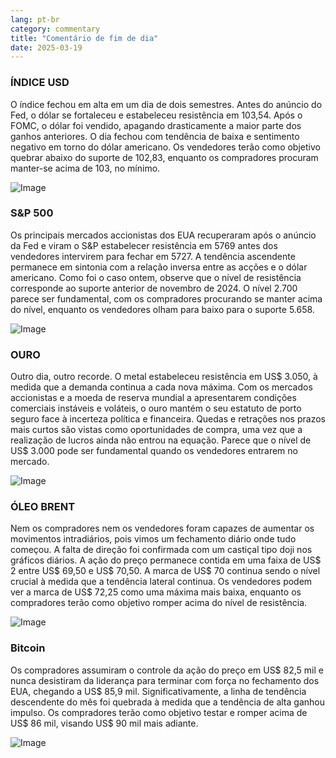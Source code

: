 ```yaml
---
lang: pt-br
category: commentary
title: "Comentário de fim de dia"
date: 2025-03-19
---
```


### ÍNDICE USD

O índice fechou em alta em um dia de dois semestres. Antes do anúncio do Fed, o dólar se fortaleceu e estabeleceu resistência em 103,54. Após o FOMC, o dólar foi vendido, apagando drasticamente a maior parte dos ganhos anteriores. O dia fechou com tendência de baixa e sentimento negativo em torno do dólar americano. Os vendedores terão como objetivo quebrar abaixo do suporte de 102,83, enquanto os compradores procuram manter-se acima de 103, no mínimo.

![Image](https://markleighedu.github.io/img/Mar-2025/19-Mar-2025/usdindex.jpg)

### S&P 500

Os principais mercados accionistas dos EUA recuperaram após o anúncio da Fed e viram o S&P estabelecer resistência em 5769 antes dos vendedores intervirem para fechar em 5727. A tendência ascendente permanece em sintonia com a relação inversa entre as acções e o dólar americano. Como foi o caso ontem, observe que o nível de resistência corresponde ao suporte anterior de novembro de 2024. O nível 2.700 parece ser fundamental, com os compradores procurando se manter acima do nível, enquanto os vendedores olham para baixo para o suporte 5.658. 

![Image](https://markleighedu.github.io/img/Mar-2025/19-Mar-2025/sp500.jpg)

### OURO

Outro dia, outro recorde. O metal estabeleceu resistência em US$ 3.050, à medida que a demanda continua a cada nova máxima. Com os mercados accionistas e a moeda de reserva mundial a apresentarem condições comerciais instáveis e voláteis, o ouro mantém o seu estatuto de porto seguro face à incerteza política e financeira. Quedas e retrações nos prazos mais curtos são vistas como oportunidades de compra, uma vez que a realização de lucros ainda não entrou na equação. Parece que o nível de US$ 3.000 pode ser fundamental quando os vendedores entrarem no mercado.  

![Image](https://markleighedu.github.io/img/Mar-2025/19-Mar-2025/gold.jpg)

### ÓLEO BRENT

Nem os compradores nem os vendedores foram capazes de aumentar os movimentos intradiários, pois vimos um fechamento diário onde tudo começou. A falta de direção foi confirmada com um castiçal tipo doji nos gráficos diários. A ação do preço permanece contida em uma faixa de US$ 2 entre US$ 69,50 e US$ 70,50. A marca de US$ 70 continua sendo o nível crucial à medida que a tendência lateral continua. Os vendedores podem ver a marca de US$ 72,25 como uma máxima mais baixa, enquanto os compradores terão como objetivo romper acima do nível de resistência.

![Image](https://markleighedu.github.io/img/Mar-2025/19-Mar-2025/brentoil.jpg)

### Bitcoin

Os compradores assumiram o controle da ação do preço em US$ 82,5 mil e nunca desistiram da liderança para terminar com força no fechamento dos EUA, chegando a US$ 85,9 mil. Significativamente, a linha de tendência descendente do mês foi quebrada à medida que a tendência de alta ganhou impulso. Os compradores terão como objetivo testar e romper acima de US$ 86 mil, visando US$ 90 mil mais adiante. 

![Image](https://markleighedu.github.io/img/Mar-2025/19-Mar-2025/bitcoin.jpg)

